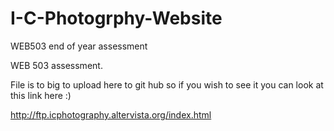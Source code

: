 # I-C-Photogrphy-Website
WEB503 end of year assessment

WEB 503 assessment.

File is to big to upload here to git hub so if you wish to see it you can look at this link here :)

http://ftp.icphotography.altervista.org/index.html
